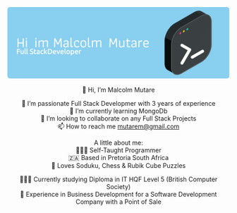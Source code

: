 ![Header](./github-header-image.png)

<div align="center">
 👋 Hi, I’m Malcolm Mutare <br/>
 
 👀 I’m passionate Full Stack Developmer with 3 years of experience<br/>
 🌱 I’m currently learning MongoDb<br/>
 💞️ I’m looking to collaborate on any Full Stack Projects<br/>
 📫 How to reach me mutarem@gmail.com<br/>

A little about me:<br/>
👨🏾‍💻 Self-Taught Programmer<br/>
🇿🇦 Based in Pretoria South Africa<br/>
🧩 Loves Soduku, Chess & Rubik Cube Puzzles<br/>

👨🏾‍🎓 Currently studying Diploma in IT HQF Level 5 (British Computer Society)<br/>
👜 Experience in Business Development for a Software Development Company with a Point of Sale
</div>
